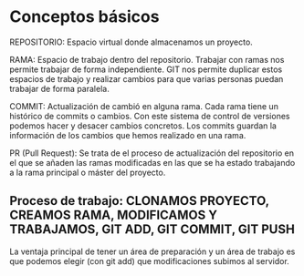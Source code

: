 # Conceptos básicos

REPOSITORIO: Espacio virtual donde almacenamos un proyecto.

RAMA: Espacio de trabajo dentro del repositorio. Trabajar con ramas nos permite trabajar de forma independiente. GIT nos permite duplicar estos espacios de trabajo y realizar cambios para que varias personas puedan trabajar de forma paralela.

COMMIT: Actualización de cambió en alguna rama. Cada rama tiene un histórico de commits o cambios. Con este sistema de control de versiones podemos hacer y desacer cambios concretos. Los commits guardan la información de los cambios que hemos realizado en una rama.

PR (Pull Request): Se trata de el proceso de actualización del repositorio en el que se añaden las ramas modificadas en las que se ha estado trabajando a la rama principal o máster del proyecto.

## Proceso de trabajo: CLONAMOS PROYECTO, CREAMOS RAMA, MODIFICAMOS Y TRABAJAMOS, GIT ADD, GIT COMMIT, GIT PUSH

La ventaja principal de tener un área de preparación y un área de trabajo es que podemos elegir (con git add)
que modificaciones subimos al servidor.